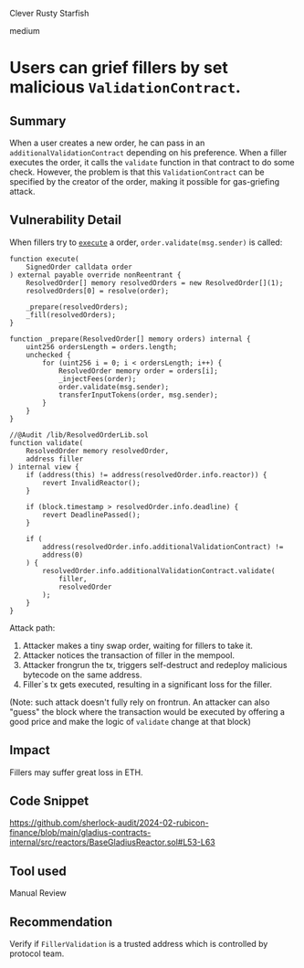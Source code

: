 Clever Rusty Starfish

medium

# Users can grief fillers by set malicious `ValidationContract`.

## Summary

When a user creates a new order, he can pass in an `additionalValidationContract`  depending on his preference. When a filler executes the order, it calls the `validate` function in that contract to do some check. However, the problem is that this `ValidationContract` can be specified by the creator of the order, making it possible for gas-griefing attack.

## Vulnerability Detail

When fillers try to [`execute`](https://github.com/sherlock-audit/2024-02-rubicon-finance/blob/main/gladius-contracts-internal/src/reactors/BaseGladiusReactor.sol#L53-L63) a order, `order.validate(msg.sender)` is called:

    function execute(
        SignedOrder calldata order
    ) external payable override nonReentrant {
        ResolvedOrder[] memory resolvedOrders = new ResolvedOrder[](1);
        resolvedOrders[0] = resolve(order);

        _prepare(resolvedOrders);
        _fill(resolvedOrders);
    }

    function _prepare(ResolvedOrder[] memory orders) internal {
        uint256 ordersLength = orders.length;
        unchecked {
            for (uint256 i = 0; i < ordersLength; i++) {
                ResolvedOrder memory order = orders[i];
                _injectFees(order);
                order.validate(msg.sender);
                transferInputTokens(order, msg.sender);
            }
        }
    }

    //@Audit /lib/ResolvedOrderLib.sol
    function validate(
        ResolvedOrder memory resolvedOrder,
        address filler
    ) internal view {
        if (address(this) != address(resolvedOrder.info.reactor)) {
            revert InvalidReactor();
        }

        if (block.timestamp > resolvedOrder.info.deadline) {
            revert DeadlinePassed();
        }

        if (
            address(resolvedOrder.info.additionalValidationContract) !=
            address(0)
        ) {
            resolvedOrder.info.additionalValidationContract.validate(
                filler,
                resolvedOrder
            );
        }
    }

Attack path:

1. Attacker makes a tiny swap order, waiting for fillers to take it.
2. Attacker notices the transaction of filler in the mempool.
3. Attacker frongrun the tx, triggers self-destruct and redeploy malicious bytecode on the same address.
4. Filler`s tx gets executed, resulting in a significant loss for the filler.

(Note: such attack doesn't fully rely on frontrun. An attacker can also "guess" the block where the transaction would be executed by offering a good price and make the logic of `validate` change at that block)

## Impact

Fillers may suffer great loss in ETH.

## Code Snippet

https://github.com/sherlock-audit/2024-02-rubicon-finance/blob/main/gladius-contracts-internal/src/reactors/BaseGladiusReactor.sol#L53-L63

## Tool used

Manual Review

## Recommendation

Verify if `FillerValidation` is a trusted address which is controlled by protocol team.

